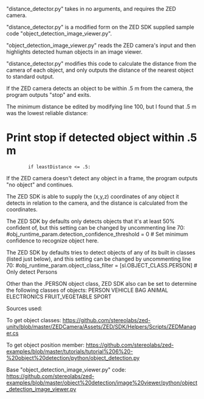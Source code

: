  "distance_detector.py" takes in no arguments, and requires the ZED camera.

"distance_detector.py" is a modified form on the ZED SDK supplied sample code
"object_detection_image_viewer.py".

"object_detection_image_viewer.py" reads the ZED camera's input and then highlights detected human
objects in an image viewer.

"distance_detector.py" modifies this code to calculate the distance from the camera of each object,
and only outputs the distance of the nearest object to standard output.

If the ZED camera detects an object to be within .5 m from the camera, the program outputs "stop"
and exits.

The minimum distance be edited by modifying line 100, but I found that .5 m was the lowest reliable distance:
# Print stop if detected object within .5 m
            if leastDistance <= .5:

If the ZED camera doesn't detect any object in a frame, the program outputs "no object" and continues.

The ZED SDK is able to supply the (x,y,z) coordinates of any object it detects in relation to the
camera, and the distance is calculated from the coordinates.

The ZED SDK by defaults only detects objects that it's at least 50% confident of, but this setting
can be changed by uncommenting line 70:
#obj_runtime_param.detection_confidence_threshold = 0                # Set minimum confidence to recognize object here.

The ZED SDK by defaults tries to detect objects of any of its built in classes (listed just below),
and this setting can be changed by uncommenting line 70:
#obj_runtime_param.object_class_filter = [sl.OBJECT_CLASS.PERSON]    # Only detect Persons

Other than the .PERSON object class, ZED SDK also can be set to determine the following classes of objects:
  PERSON
  VEHICLE
  BAG
  ANIMAL
  ELECTRONICS
  FRUIT_VEGETABLE
  SPORT
  
Sources used:

  To get object classes:
    https://github.com/stereolabs/zed-unity/blob/master/ZEDCamera/Assets/ZED/SDK/Helpers/Scripts/ZEDManager.cs
    
  To get object position member:
    https://github.com/stereolabs/zed-examples/blob/master/tutorials/tutorial%206%20-%20object%20detection/python/object_detection.py
    
  Base "object_detection_image_viewer.py" code:
    https://github.com/stereolabs/zed-examples/blob/master/object%20detection/image%20viewer/python/object_detection_image_viewer.py
